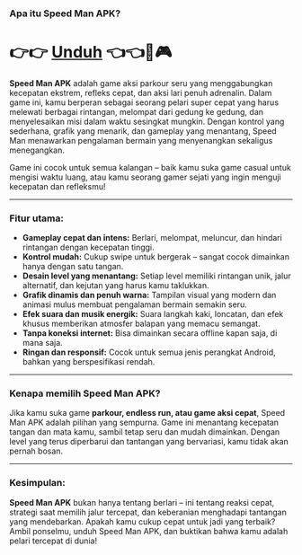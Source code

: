 
### Apa itu Speed Man APK?

# 👉👉 [Unduh](https://modhello.net/) 👈👈📲🎮

**Speed Man APK** adalah game aksi parkour seru yang menggabungkan kecepatan ekstrem, refleks cepat, dan aksi lari penuh adrenalin. Dalam game ini, kamu berperan sebagai seorang pelari super cepat yang harus melewati berbagai rintangan, melompat dari gedung ke gedung, dan menyelesaikan misi dalam waktu sesingkat mungkin. Dengan kontrol yang sederhana, grafik yang menarik, dan gameplay yang menantang, Speed Man menawarkan pengalaman bermain yang menyenangkan sekaligus menegangkan.

Game ini cocok untuk semua kalangan – baik kamu suka game casual untuk mengisi waktu luang, atau kamu seorang gamer sejati yang ingin menguji kecepatan dan refleksmu!

---

### Fitur utama:

- **Gameplay cepat dan intens:** Berlari, melompat, meluncur, dan hindari rintangan dengan kecepatan tinggi.
- **Kontrol mudah:** Cukup swipe untuk bergerak – sangat cocok dimainkan hanya dengan satu tangan.
- **Desain level yang menantang:** Setiap level memiliki rintangan unik, jalur alternatif, dan kejutan yang harus kamu taklukkan.
- **Grafik dinamis dan penuh warna:** Tampilan visual yang modern dan animasi mulus membuat pengalaman bermain semakin seru.
- **Efek suara dan musik energik:** Suara langkah kaki, loncatan, dan efek khusus memberikan atmosfer balapan yang memacu semangat.
- **Tanpa koneksi internet:** Bisa dimainkan secara offline kapan saja, di mana saja.
- **Ringan dan responsif:** Cocok untuk semua jenis perangkat Android, bahkan yang berspesifikasi rendah.

---

### Kenapa memilih Speed Man APK?

Jika kamu suka game **parkour, endless run, atau game aksi cepat**, Speed Man APK adalah pilihan yang sempurna. Game ini menantang kecepatan tangan dan mata kamu, sambil tetap seru dan mudah dimainkan. Dengan level yang terus diperbarui dan tantangan yang bervariasi, kamu tidak akan pernah bosan.

---

### Kesimpulan:

**Speed Man APK** bukan hanya tentang berlari – ini tentang reaksi cepat, strategi saat memilih jalur tercepat, dan keberanian menghadapi tantangan yang mendebarkan. Apakah kamu cukup cepat untuk jadi yang terbaik? Ambil ponselmu, unduh Speed Man APK, dan buktikan bahwa kamu adalah pelari tercepat di dunia!
